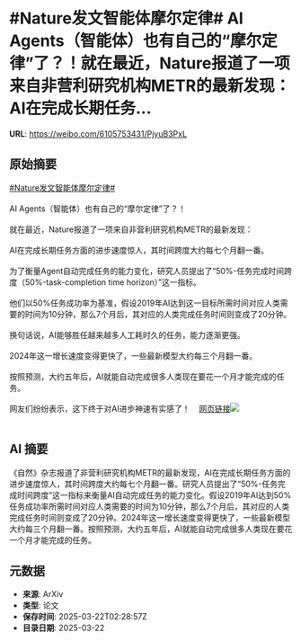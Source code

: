 # #Nature发文智能体摩尔定律# AI Agents（智能体）也有自己的“摩尔定律”了？！就在最近，Nature报道了一项来自非营利研究机构METR的最新发现：AI在完成长期任务...

**URL**: https://weibo.com/6105753431/PjyuB3PxL

## 原始摘要

<a href="https://m.weibo.cn/search?containerid=231522type%3D1%26t%3D10%26q%3D%23Nature%E5%8F%91%E6%96%87%E6%99%BA%E8%83%BD%E4%BD%93%E6%91%A9%E5%B0%94%E5%AE%9A%E5%BE%8B%23&amp;extparam=%23Nature%E5%8F%91%E6%96%87%E6%99%BA%E8%83%BD%E4%BD%93%E6%91%A9%E5%B0%94%E5%AE%9A%E5%BE%8B%23" data-hide=""><span class="surl-text">#Nature发文智能体摩尔定律#</span></a> <br><br>AI Agents（智能体）也有自己的“摩尔定律”了？！<br><br>就在最近，Nature报道了一项来自非营利研究机构METR的最新发现：<br><br>AI在完成长期任务方面的进步速度惊人，其时间跨度大约每七个月翻一番。<br><br>为了衡量Agent自动完成任务的能力变化，研究人员提出了“50%-任务完成时间跨度（50%-task-completion time horizon）”这一指标。<br><br>他们以50%任务成功率为基准，假设2019年AI达到这一目标所需时间对应人类需要的时间为10分钟，那么7个月后，其对应的人类完成任务时间则变成了20分钟。<br><br>换句话说，AI能够胜任越来越多人工耗时久的任务，能力逐渐更强。<br><br>2024年这一增长速度变得更快了，一些最新模型大约每三个月翻一番。<br><br>按照预测，大约五年后，AI就能自动完成很多人类现在要花一个月才能完成的任务。<br><br>网友们纷纷表示，这下终于对AI进步神速有实感了！<a href="https://weibo.cn/sinaurl?u=https%3A%2F%2Fmp.weixin.qq.com%2Fs%2Ffa_91V45lz6GAGddgqQgBA" data-hide=""><span class="url-icon"><img style="width: 1rem;height: 1rem" src="https://h5.sinaimg.cn/upload/2015/09/25/3/timeline_card_small_web_default.png" referrerpolicy="no-referrer"></span><span class="surl-text">网页链接</span></a><img style="" src="https://tvax3.sinaimg.cn/large/006Fd7o3ly1hzogwgdm72j30vi0z0h0t.jpg" referrerpolicy="no-referrer"><br><br>

## AI 摘要

《自然》杂志报道了非营利研究机构METR的最新发现，AI在完成长期任务方面的进步速度惊人，其时间跨度大约每七个月翻一番。研究人员提出了“50%-任务完成时间跨度”这一指标来衡量AI自动完成任务的能力变化。假设2019年AI达到50%任务成功率所需时间对应人类需要的时间为10分钟，那么7个月后，其对应的人类完成任务时间则变成了20分钟。2024年这一增长速度变得更快了，一些最新模型大约每三个月翻一番。按照预测，大约五年后，AI就能自动完成很多人类现在要花一个月才能完成的任务。

## 元数据

- **来源**: ArXiv
- **类型**: 论文
- **保存时间**: 2025-03-22T02:28:57Z
- **目录日期**: 2025-03-22
